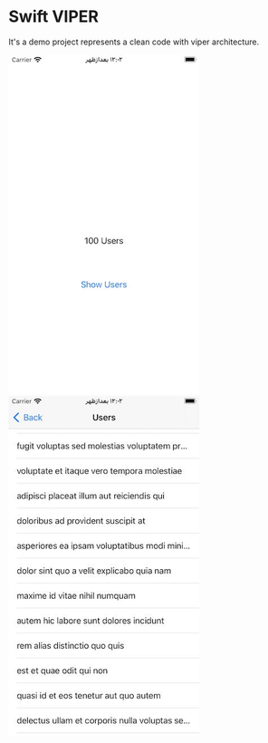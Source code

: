 # Swift VIPER
It's a demo project represents a clean code with viper architecture.



![image description](https://github.com/HappyIosDeveloper/Swift_VIPER/blob/main/preview1.jpg) ![image description](https://github.com/HappyIosDeveloper/Swift_VIPER/blob/main/preview2.jpg)

